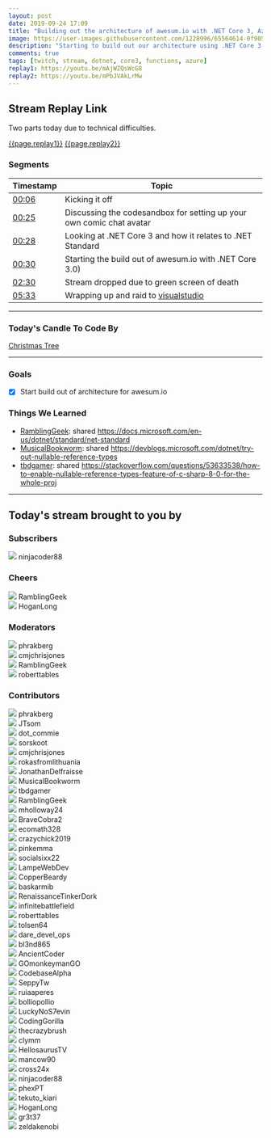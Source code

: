 ```yaml
---
layout: post
date: 2019-09-24 17:09
title: "Building out the architecture of awesum.io with .NET Core 3, Azure Functions and Docker."
image: https://user-images.githubusercontent.com/1228996/65564614-0f905280-df13-11e9-8172-ddb7978ffa30.png
description: "Starting to build out our architecture using .NET Core 3.0 and Azure Functions.  Discussions on classes in OOP and GDPR."
comments: true
tags: [twitch, stream, dotnet, core3, functions, azure]
replay1: https://youtu.be/mAjWZQsWcG8
replay2: https://youtu.be/mPbJVAkLrMw
---
```


## Stream Replay Link

Two parts today due to technical difficulties.

[{{page.replay1}}]({{page.replay1}})
[{{page.replay2}}]({{page.replay2}})

<!--more-->

### Segments

| Timestamp | Topic
| ---       | ---
| [00:06]({{page.replay1}}?t=360) | Kicking it off |
| [00:25]({{page.replay1}}?t=1500)  | Discussing the codesandbox for setting up your own comic chat avatar  |
| [00:28]({{page.replay1}}?t=1680) | Looking at .NET Core 3 and how it relates to .NET Standard |
| [00:30]({{page.replay1}}?t=1800) | Starting the build out of awesum.io with .NET Core 3.0)
| [02:30]({{page.replay1}}?t=9000) | Stream dropped due to green screen of death |
| [05:33]({{page.replay2}}?t=10378.91) | Wrapping up and raid to [visualstudio](https://twitch.tv/visualstudio) |

---

### Today's Candle To Code By

<a href="https://amzn.to/2Djr7R0" target="_blank">Christmas Tree</a>

---

### Goals

- [x] Start build out of architecture for awesum.io

### Things We Learned

- <a href="https://twitch.tv/ramblinggeek" target="_blank">RamblingGeek</a>: shared <a href="https://docs.microsoft.com/en-us/dotnet/standard/net-standard" target="_blank">https://docs.microsoft.com/en-us/dotnet/standard/net-standard</a>
- <a href="https://twitch.tv/musicalbookworm" target="_blank">MusicalBookworm</a>: shared <a href="https://devblogs.microsoft.com/dotnet/try-out-nullable-reference-types/" target="_blank">https://devblogs.microsoft.com/dotnet/try-out-nullable-reference-types</a>
- <a href="https://twitch.tv/tbdgamer" target="_blank">tbdgamer</a>: shared <a href="https://stackoverflow.com/questions/53633538/how-to-enable-nullable-reference-types-feature-of-c-sharp-8-0-for-the-whole-proj" target="_blank">https://stackoverflow.com/questions/53633538/how-to-enable-nullable-reference-types-feature-of-c-sharp-8-0-for-the-whole-proj</a>

---

## Today's stream brought to you by

### Subscribers

<div class="users">
  <div class="user">
    <img class="profile" src="https://static-cdn.jtvnw.net/jtv_user_pictures/7fee9160-ef80-4217-9317-66f208211159-profile_image-300x300.png"/>
    <span>ninjacoder88<br/>
      <a href="https://twitch.tv/ninjacoder88" target="_blank"><i class="fab fa-twitch" aria-hidden="true"></i></a></span>
  </div>

</div>

### Cheers

<div class="users">
  <div class="user">
    <img class="profile" src="https://static-cdn.jtvnw.net/jtv_user_pictures/a390873e-0dff-4ae6-a798-93c1e9516616-profile_image-300x300.png"/>
    <span>RamblingGeek<br/>
      <a href="https://twitch.tv/ramblinggeek" target="_blank"><i class="fab fa-twitch" aria-hidden="true"></i></a><a href="https://twitter.com/rgeekuk" target="_blank"><i class="fab fa-twitter" aria-hidden="true"></i></a><a href="https://github.com/ramblinggeekuk" target="_blank"><i class="fab fa-github" aria-hidden="true"></i></a></span>
  </div>
  <div class="user">
    <img class="profile" src="https://static-cdn.jtvnw.net/jtv_user_pictures/hoganlong-profile_image-f3f1435f7f7e4c53-300x300.png"/>
    <span>HoganLong<br/>
      <a href="https://twitch.tv/hoganlong" target="_blank"><i class="fab fa-twitch" aria-hidden="true"></i></a></span>
  </div>

</div>

### Moderators

<div class="users">
  <div class="user">
    <img class="profile" src="https://static-cdn.jtvnw.net/jtv_user_pictures/3c435956-3fc3-4ccd-bac5-1c4e1671500b-profile_image-300x300.png"/>
    <span>phrakberg<br/>
      <a href="https://twitch.tv/phrakberg" target="_blank"><i class="fab fa-twitch" aria-hidden="true"></i></a></span>
  </div>
  <div class="user">
    <img class="profile" src="https://static-cdn.jtvnw.net/jtv_user_pictures/b159c7c5-bbff-43d7-999a-7a0805f4893e-profile_image-300x300.jpg"/>
    <span>cmjchrisjones<br/>
      <a href="https://twitch.tv/cmjchrisjones" target="_blank"><i class="fab fa-twitch" aria-hidden="true"></i></a><a href="https://twitter.com/cmjchrisjones" target="_blank"><i class="fab fa-twitter" aria-hidden="true"></i></a><a href="https://github.com/cmjchrisjones" target="_blank"><i class="fab fa-github" aria-hidden="true"></i></a></span>
  </div>
  <div class="user">
    <img class="profile" src="https://static-cdn.jtvnw.net/jtv_user_pictures/a390873e-0dff-4ae6-a798-93c1e9516616-profile_image-300x300.png"/>
    <span>RamblingGeek<br/>
      <a href="https://twitch.tv/ramblinggeek" target="_blank"><i class="fab fa-twitch" aria-hidden="true"></i></a><a href="https://twitter.com/rgeekuk" target="_blank"><i class="fab fa-twitter" aria-hidden="true"></i></a><a href="https://github.com/ramblinggeekuk" target="_blank"><i class="fab fa-github" aria-hidden="true"></i></a></span>
  </div>
  <div class="user">
    <img class="profile" src="https://static-cdn.jtvnw.net/jtv_user_pictures/6654d342-e3b6-45c4-83fe-32b523bdc7e2-profile_image-300x300.png"/>
    <span>roberttables<br/>
      <a href="https://twitch.tv/roberttables" target="_blank"><i class="fab fa-twitch" aria-hidden="true"></i></a><a href="https://github.com/mtheoryx" target="_blank"><i class="fab fa-github" aria-hidden="true"></i></a></span>
  </div>

</div>

### Contributors

<div class="users">
  <div class="user">
    <img class="profile" src="https://static-cdn.jtvnw.net/jtv_user_pictures/3c435956-3fc3-4ccd-bac5-1c4e1671500b-profile_image-300x300.png"/>
    <span>phrakberg<br/>
      <a href="https://twitch.tv/phrakberg" target="_blank"><i class="fab fa-twitch" aria-hidden="true"></i></a></span>
  </div>
  <div class="user">
    <img class="profile" src="https://static-cdn.jtvnw.net/jtv_user_pictures/7d5a92ba-8ac0-4731-b0d0-bd469342d146-profile_image-300x300.png"/>
    <span>JTsom<br/>
      <a href="https://twitch.tv/jtsom" target="_blank"><i class="fab fa-twitch" aria-hidden="true"></i></a></span>
  </div>
  <div class="user">
    <img class="profile" src="https://static-cdn.jtvnw.net/jtv_user_pictures/8c8f1e74-7247-4418-8092-23addb6f452d-profile_image-300x300.png"/>
    <span>dot_commie<br/>
      <a href="https://twitch.tv/dot_commie" target="_blank"><i class="fab fa-twitch" aria-hidden="true"></i></a></span>
  </div>
  <div class="user">
    <img class="profile" src="https://static-cdn.jtvnw.net/jtv_user_pictures/958a22b1-e9e5-4390-8843-98d9def72a35-profile_image-300x300.png"/>
    <span>sorskoot<br/>
      <a href="https://twitch.tv/sorskoot" target="_blank"><i class="fab fa-twitch" aria-hidden="true"></i></a></span>
  </div>
  <div class="user">
    <img class="profile" src="https://static-cdn.jtvnw.net/jtv_user_pictures/b159c7c5-bbff-43d7-999a-7a0805f4893e-profile_image-300x300.jpg"/>
    <span>cmjchrisjones<br/>
      <a href="https://twitch.tv/cmjchrisjones" target="_blank"><i class="fab fa-twitch" aria-hidden="true"></i></a><a href="https://twitter.com/cmjchrisjones" target="_blank"><i class="fab fa-twitter" aria-hidden="true"></i></a><a href="https://github.com/cmjchrisjones" target="_blank"><i class="fab fa-github" aria-hidden="true"></i></a></span>
  </div>
  <div class="user">
    <img class="profile" src="https://static-cdn.jtvnw.net/jtv_user_pictures/6620e996-f0f3-4358-9026-f8df12412867-profile_image-300x300.png"/>
    <span>rokasfromlithuania<br/>
      <a href="https://twitch.tv/rokasfromlithuania" target="_blank"><i class="fab fa-twitch" aria-hidden="true"></i></a></span>
  </div>
  <div class="user">
    <img class="profile" src="https://static-cdn.jtvnw.net/jtv_user_pictures/674a3d7b-461f-48ac-b52d-b23f3482d86d-profile_image-300x300.png"/>
    <span>JonathanDelfraisse<br/>
      <a href="https://twitch.tv/jonathandelfraisse" target="_blank"><i class="fab fa-twitch" aria-hidden="true"></i></a></span>
  </div>
  <div class="user">
    <img class="profile" src="https://static-cdn.jtvnw.net/jtv_user_pictures/f43c0fb3-e87e-459d-b093-ef9393d874e5-profile_image-300x300.png"/>
    <span>MusicalBookworm<br/>
      <a href="https://twitch.tv/musicalbookworm" target="_blank"><i class="fab fa-twitch" aria-hidden="true"></i></a></span>
  </div>
  <div class="user">
    <img class="profile" src="https://static-cdn.jtvnw.net/jtv_user_pictures/1e60395d-4246-4690-b486-40ebb3c8b00b-profile_image-300x300.png"/>
    <span>tbdgamer<br/>
      <a href="https://twitch.tv/tbdgamer" target="_blank"><i class="fab fa-twitch" aria-hidden="true"></i></a></span>
  </div>
  <div class="user">
    <img class="profile" src="https://static-cdn.jtvnw.net/jtv_user_pictures/a390873e-0dff-4ae6-a798-93c1e9516616-profile_image-300x300.png"/>
    <span>RamblingGeek<br/>
      <a href="https://twitch.tv/ramblinggeek" target="_blank"><i class="fab fa-twitch" aria-hidden="true"></i></a><a href="https://twitter.com/rgeekuk" target="_blank"><i class="fab fa-twitter" aria-hidden="true"></i></a><a href="https://github.com/ramblinggeekuk" target="_blank"><i class="fab fa-github" aria-hidden="true"></i></a></span>
  </div>
  <div class="user">
    <img class="profile" src="https://static-cdn.jtvnw.net/jtv_user_pictures/965f629b-2e51-482e-85b4-292d5eccfbf6-profile_image-300x300.png"/>
    <span>mholloway24<br/>
      <a href="https://twitch.tv/mholloway24" target="_blank"><i class="fab fa-twitch" aria-hidden="true"></i></a><a href="https://twitter.com/mholloway24" target="_blank"><i class="fab fa-twitter" aria-hidden="true"></i></a></span>
  </div>
  <div class="user">
    <img class="profile" src="https://static-cdn.jtvnw.net/jtv_user_pictures/72c4ef86-00a5-4124-b0c3-d5f51e5a22c9-profile_image-300x300.png"/>
    <span>BraveCobra2<br/>
      <a href="https://twitch.tv/bravecobra2" target="_blank"><i class="fab fa-twitch" aria-hidden="true"></i></a></span>
  </div>
  <div class="user">
    <img class="profile" src="https://static-cdn.jtvnw.net/user-default-pictures/0ecbb6c3-fecb-4016-8115-aa467b7c36ed-profile_image-300x300.jpg"/>
    <span>ecomath328<br/>
      <a href="https://twitch.tv/ecomath328" target="_blank"><i class="fab fa-twitch" aria-hidden="true"></i></a></span>
  </div>
  <div class="user">
    <img class="profile" src="https://static-cdn.jtvnw.net/jtv_user_pictures/5390ba60-b8b2-44d0-b18c-78e3661de982-profile_image-300x300.png"/>
    <span>crazychick2019<br/>
      <a href="https://twitch.tv/crazychick2019" target="_blank"><i class="fab fa-twitch" aria-hidden="true"></i></a></span>
  </div>
  <div class="user">
    <img class="profile" src="https://static-cdn.jtvnw.net/user-default-pictures/4cbf10f1-bb9f-4f57-90e1-15bf06cfe6f5-profile_image-300x300.jpg"/>
    <span>pinkemma<br/>
      <a href="https://twitch.tv/pinkemma" target="_blank"><i class="fab fa-twitch" aria-hidden="true"></i></a></span>
  </div>
  <div class="user">
    <img class="profile" src="https://static-cdn.jtvnw.net/user-default-pictures/4cbf10f1-bb9f-4f57-90e1-15bf06cfe6f5-profile_image-300x300.jpg"/>
    <span>socialsixx22<br/>
      <a href="https://twitch.tv/socialsixx22" target="_blank"><i class="fab fa-twitch" aria-hidden="true"></i></a></span>
  </div>
  <div class="user">
    <img class="profile" src="https://static-cdn.jtvnw.net/jtv_user_pictures/16707a2a-fcac-48ec-b40d-6d6916162dcc-profile_image-300x300.png"/>
    <span>LampeWebDev<br/>
      <a href="https://twitch.tv/lampewebdev" target="_blank"><i class="fab fa-twitch" aria-hidden="true"></i></a></span>
  </div>
  <div class="user">
    <img class="profile" src="https://static-cdn.jtvnw.net/jtv_user_pictures/926c0d6b-bc04-4dba-88a6-915dc6c6bb54-profile_image-300x300.png"/>
    <span>CopperBeardy<br/>
      <a href="https://twitch.tv/copperbeardy" target="_blank"><i class="fab fa-twitch" aria-hidden="true"></i></a><a href="https://twitter.com/copperbeardy" target="_blank"><i class="fab fa-twitter" aria-hidden="true"></i></a><a href="https://github.com/copperbeardy" target="_blank"><i class="fab fa-github" aria-hidden="true"></i></a></span>
  </div>
  <div class="user">
    <img class="profile" src="https://static-cdn.jtvnw.net/jtv_user_pictures/1330ef1c-5aec-48cf-8187-7bf285b54821-profile_image-300x300.png"/>
    <span>baskarmib<br/>
      <a href="https://twitch.tv/baskarmib" target="_blank"><i class="fab fa-twitch" aria-hidden="true"></i></a></span>
  </div>
  <div class="user">
    <img class="profile" src="https://static-cdn.jtvnw.net/jtv_user_pictures/e54dd585-63d8-4ebe-a272-d9867d08a229-profile_image-300x300.jpg"/>
    <span>RenaissanceTinkerDork<br/>
      <a href="https://twitch.tv/renaissancetinkerdork" target="_blank"><i class="fab fa-twitch" aria-hidden="true"></i></a></span>
  </div>
  <div class="user">
    <img class="profile" src="https://static-cdn.jtvnw.net/user-default-pictures/b83b1794-7df9-4878-916c-88c2ad2e4f9f-profile_image-300x300.jpg"/>
    <span>infinitebattlefield<br/>
      <a href="https://twitch.tv/infinitebattlefield" target="_blank"><i class="fab fa-twitch" aria-hidden="true"></i></a></span>
  </div>
  <div class="user">
    <img class="profile" src="https://static-cdn.jtvnw.net/jtv_user_pictures/6654d342-e3b6-45c4-83fe-32b523bdc7e2-profile_image-300x300.png"/>
    <span>roberttables<br/>
      <a href="https://twitch.tv/roberttables" target="_blank"><i class="fab fa-twitch" aria-hidden="true"></i></a><a href="https://github.com/mtheoryx" target="_blank"><i class="fab fa-github" aria-hidden="true"></i></a></span>
  </div>
  <div class="user">
    <img class="profile" src="https://static-cdn.jtvnw.net/jtv_user_pictures/tolsen64-profile_image-2a2612d0973c3c21-300x300.jpeg"/>
    <span>tolsen64<br/>
      <a href="https://twitch.tv/tolsen64" target="_blank"><i class="fab fa-twitch" aria-hidden="true"></i></a></span>
  </div>
  <div class="user">
    <img class="profile" src="https://static-cdn.jtvnw.net/jtv_user_pictures/51b2380b-55c8-4acd-8e4b-21a0b86bf901-profile_image-300x300.png"/>
    <span>dare_devel_ops<br/>
      <a href="https://twitch.tv/dare_devel_ops" target="_blank"><i class="fab fa-twitch" aria-hidden="true"></i></a><a href="https://twitter.com/daredevelops" target="_blank"><i class="fab fa-twitter" aria-hidden="true"></i></a><a href="https://github.com/daredevelops" target="_blank"><i class="fab fa-github" aria-hidden="true"></i></a></span>
  </div>
  <div class="user">
    <img class="profile" src="https://static-cdn.jtvnw.net/user-default-pictures/bb97f7e6-f11a-4194-9708-52bf5a5125e8-profile_image-300x300.jpg"/>
    <span>bl3nd865<br/>
      <a href="https://twitch.tv/bl3nd865" target="_blank"><i class="fab fa-twitch" aria-hidden="true"></i></a></span>
  </div>
  <div class="user">
    <img class="profile" src="https://static-cdn.jtvnw.net/jtv_user_pictures/f5373f0e-4fa8-4d90-8303-12c47001c08f-profile_image-300x300.jpeg"/>
    <span>AncientCoder<br/>
      <a href="https://twitch.tv/ancientcoder" target="_blank"><i class="fab fa-twitch" aria-hidden="true"></i></a><a href="https://github.com/theancientcoder" target="_blank"><i class="fab fa-github" aria-hidden="true"></i></a></span>
  </div>
  <div class="user">
    <img class="profile" src="https://static-cdn.jtvnw.net/jtv_user_pictures/gomonkeymango-profile_image-c845fa135ca8c1e2-300x300.jpeg"/>
    <span>GOmonkeymanGO<br/>
      <a href="https://twitch.tv/gomonkeymango" target="_blank"><i class="fab fa-twitch" aria-hidden="true"></i></a></span>
  </div>
  <div class="user">
    <img class="profile" src="https://static-cdn.jtvnw.net/jtv_user_pictures/ea313d11-e693-455d-8d79-e8b9a4787ea7-profile_image-300x300.jpeg"/>
    <span>CodebaseAlpha<br/>
      <a href="https://twitch.tv/codebasealpha" target="_blank"><i class="fab fa-twitch" aria-hidden="true"></i></a></span>
  </div>
  <div class="user">
    <img class="profile" src="https://static-cdn.jtvnw.net/user-default-pictures/27103734-3cda-44d6-a384-f2ab71e4bb85-profile_image-300x300.jpg"/>
    <span>SeppyTw<br/>
      <a href="https://twitch.tv/seppytw" target="_blank"><i class="fab fa-twitch" aria-hidden="true"></i></a></span>
  </div>
  <div class="user">
    <img class="profile" src="https://static-cdn.jtvnw.net/jtv_user_pictures/f34941c2-9a6f-4675-a64c-939af92841d9-profile_image-300x300.png"/>
    <span>ruiaaperes<br/>
      <a href="https://twitch.tv/ruiaaperes" target="_blank"><i class="fab fa-twitch" aria-hidden="true"></i></a></span>
  </div>
  <div class="user">
    <img class="profile" src="https://static-cdn.jtvnw.net/user-default-pictures/bb97f7e6-f11a-4194-9708-52bf5a5125e8-profile_image-300x300.jpg"/>
    <span>bolliopollio<br/>
      <a href="https://twitch.tv/bolliopollio" target="_blank"><i class="fab fa-twitch" aria-hidden="true"></i></a></span>
  </div>
  <div class="user">
    <img class="profile" src="https://static-cdn.jtvnw.net/jtv_user_pictures/710ec0d8-0997-4013-8122-11ed5c6bea17-profile_image-300x300.png"/>
    <span>LuckyNoS7evin<br/>
      <a href="https://twitch.tv/luckynos7evin" target="_blank"><i class="fab fa-twitch" aria-hidden="true"></i></a></span>
  </div>
  <div class="user">
    <img class="profile" src="https://static-cdn.jtvnw.net/jtv_user_pictures/bfcb04d4-2e37-4f81-b58a-955a34b33e9d-profile_image-300x300.png"/>
    <span>CodingGorilla<br/>
      <a href="https://twitch.tv/codinggorilla" target="_blank"><i class="fab fa-twitch" aria-hidden="true"></i></a></span>
  </div>
  <div class="user">
    <img class="profile" src="https://static-cdn.jtvnw.net/jtv_user_pictures/cfd4c97e-24f1-410f-8f04-7e94cbb7b134-profile_image-300x300.png"/>
    <span>thecrazybrush<br/>
      <a href="https://twitch.tv/thecrazybrush" target="_blank"><i class="fab fa-twitch" aria-hidden="true"></i></a></span>
  </div>
  <div class="user">
    <img class="profile" src="https://static-cdn.jtvnw.net/jtv_user_pictures/eb203331-00ba-4835-9560-85b7c61b6527-profile_image-300x300.png"/>
    <span>clymm<br/>
      <a href="https://twitch.tv/clymm" target="_blank"><i class="fab fa-twitch" aria-hidden="true"></i></a></span>
  </div>
  <div class="user">
    <img class="profile" src="https://static-cdn.jtvnw.net/jtv_user_pictures/eb1f787a-560d-496c-a89f-ad8d9d2917bf-profile_image-300x300.png"/>
    <span>HellosaurusTV<br/>
      <a href="https://twitch.tv/hellosaurustv" target="_blank"><i class="fab fa-twitch" aria-hidden="true"></i></a></span>
  </div>
  <div class="user">
    <img class="profile" src="https://static-cdn.jtvnw.net/user-default-pictures/4cbf10f1-bb9f-4f57-90e1-15bf06cfe6f5-profile_image-300x300.jpg"/>
    <span>mancow90<br/>
      <a href="https://twitch.tv/mancow90" target="_blank"><i class="fab fa-twitch" aria-hidden="true"></i></a></span>
  </div>
  <div class="user">
    <img class="profile" src="https://static-cdn.jtvnw.net/user-default-pictures/0ecbb6c3-fecb-4016-8115-aa467b7c36ed-profile_image-300x300.jpg"/>
    <span>cross24x<br/>
      <a href="https://twitch.tv/cross24x" target="_blank"><i class="fab fa-twitch" aria-hidden="true"></i></a></span>
  </div>
  <div class="user">
    <img class="profile" src="https://static-cdn.jtvnw.net/jtv_user_pictures/7fee9160-ef80-4217-9317-66f208211159-profile_image-300x300.png"/>
    <span>ninjacoder88<br/>
      <a href="https://twitch.tv/ninjacoder88" target="_blank"><i class="fab fa-twitch" aria-hidden="true"></i></a></span>
  </div>
  <div class="user">
    <img class="profile" src="https://static-cdn.jtvnw.net/user-default-pictures/cd618d3e-f14d-4960-b7cf-094231b04735-profile_image-300x300.jpg"/>
    <span>phexPT<br/>
      <a href="https://twitch.tv/phexpt" target="_blank"><i class="fab fa-twitch" aria-hidden="true"></i></a></span>
  </div>
  <div class="user">
    <img class="profile" src="https://static-cdn.jtvnw.net/user-default-pictures/27103734-3cda-44d6-a384-f2ab71e4bb85-profile_image-300x300.jpg"/>
    <span>tekuto_kiari<br/>
      <a href="https://twitch.tv/tekuto_kiari" target="_blank"><i class="fab fa-twitch" aria-hidden="true"></i></a></span>
  </div>
  <div class="user">
    <img class="profile" src="https://static-cdn.jtvnw.net/jtv_user_pictures/hoganlong-profile_image-f3f1435f7f7e4c53-300x300.png"/>
    <span>HoganLong<br/>
      <a href="https://twitch.tv/hoganlong" target="_blank"><i class="fab fa-twitch" aria-hidden="true"></i></a></span>
  </div>
  <div class="user">
    <img class="profile" src="https://static-cdn.jtvnw.net/user-default-pictures/cd618d3e-f14d-4960-b7cf-094231b04735-profile_image-300x300.jpg"/>
    <span>gr3t37<br/>
      <a href="https://twitch.tv/gr3t37" target="_blank"><i class="fab fa-twitch" aria-hidden="true"></i></a></span>
  </div>
  <div class="user">
    <img class="profile" src="https://static-cdn.jtvnw.net/jtv_user_pictures/3334467b-cfca-44e8-a3df-17b8a30ac66c-profile_image-300x300.png"/>
    <span>zeldakenobi<br/>
      <a href="https://twitch.tv/zeldakenobi" target="_blank"><i class="fab fa-twitch" aria-hidden="true"></i></a></span>
  </div>

</div>
